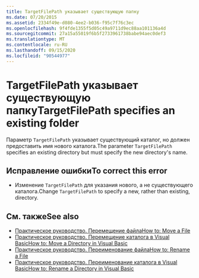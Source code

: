 ```yaml
---
title: TargetFilePath указывает существующую папку
ms.date: 07/20/2015
ms.assetid: 2334f49e-d080-4ee2-b036-f95c7f76c3ec
ms.openlocfilehash: 9f4fde1355f5d05c49a9711d9ec88aa101136a4d
ms.sourcegitcommit: 27a15a55019f6b5f2733961738babe94aec0def3
ms.translationtype: MT
ms.contentlocale: ru-RU
ms.lasthandoff: 09/15/2020
ms.locfileid: "90544977"
---
```

# <a name="targetfilepath-specifies-an-existing-folder"></a><span data-ttu-id="5ad91-102">TargetFilePath указывает существующую папку</span><span class="sxs-lookup"><span data-stu-id="5ad91-102">TargetFilePath specifies an existing folder</span></span>
<span data-ttu-id="5ad91-103">Параметр `TargetFilePath` указывает существующий каталог, но должен предоставить имя нового каталога.</span><span class="sxs-lookup"><span data-stu-id="5ad91-103">The parameter `TargetFilePath` specifies an existing directory but must specify the new directory's name.</span></span>  
  
## <a name="to-correct-this-error"></a><span data-ttu-id="5ad91-104">Исправление ошибки</span><span class="sxs-lookup"><span data-stu-id="5ad91-104">To correct this error</span></span>  
  
- <span data-ttu-id="5ad91-105">Изменение `TargetFilePath` для указания нового, а не существующего каталога.</span><span class="sxs-lookup"><span data-stu-id="5ad91-105">Change `TargetFilePath` to specify a new, rather than existing, directory.</span></span>  
  
## <a name="see-also"></a><span data-ttu-id="5ad91-106">См. также</span><span class="sxs-lookup"><span data-stu-id="5ad91-106">See also</span></span>

- [<span data-ttu-id="5ad91-107">Практическое руководство. Перемещение файла</span><span class="sxs-lookup"><span data-stu-id="5ad91-107">How to: Move a File</span></span>](../developing-apps/programming/drives-directories-files/how-to-move-a-file.md)
- <span data-ttu-id="5ad91-108">[Практическое руководство. Перемещение каталога в Visual Basic](/previous-versions/visualstudio/visual-studio-2010/ct88d1f1(v=vs.100))</span><span class="sxs-lookup"><span data-stu-id="5ad91-108">[How to: Move a Directory in Visual Basic](/previous-versions/visualstudio/visual-studio-2010/ct88d1f1(v=vs.100))</span></span>
- [<span data-ttu-id="5ad91-109">Практическое руководство. Переименование файла</span><span class="sxs-lookup"><span data-stu-id="5ad91-109">How to: Rename a File</span></span>](../developing-apps/programming/drives-directories-files/how-to-rename-a-file.md)
- <span data-ttu-id="5ad91-110">[Практическое руководство. Переименование каталога в Visual Basic](/previous-versions/visualstudio/visual-studio-2010/45we914z(v=vs.100))</span><span class="sxs-lookup"><span data-stu-id="5ad91-110">[How to: Rename a Directory in Visual Basic](/previous-versions/visualstudio/visual-studio-2010/45we914z(v=vs.100))</span></span>
